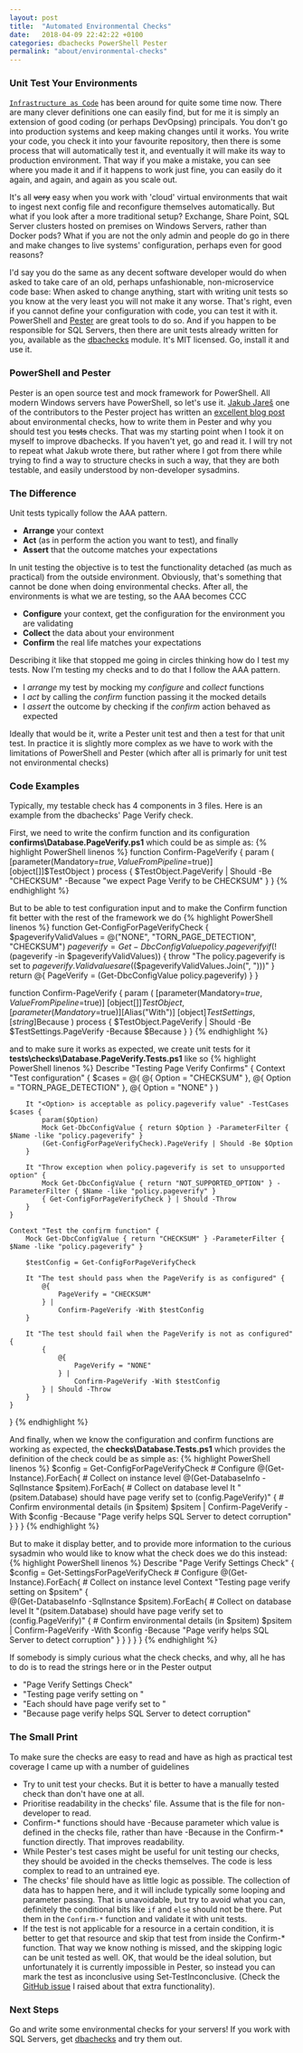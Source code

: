 ```yaml
---
layout: post
title:  "Automated Environmental Checks"
date:   2018-04-09 22:42:22 +0100
categories: dbachecks PowerShell Pester
permalink: "about/environmental-checks"
---
```


### Unit Test Your Environments

[`Infrastructure as Code`](https://en.wikipedia.org/wiki/Infrastructure_as_Code) has been around for quite some time now. There are many clever definitions one can easily find, but for me it is simply an extension of good coding (or perhaps DevOpsing) principals. You don't go into production systems and keep making changes until it works. You write your code, you check it into your favourite repository, then there is some process that will automatically test it, and eventually it will make its way to production environment. That way if you make a mistake, you can see where you made it and if it happens to work just fine, you can easily do it again, and again, and again as you scale out. 

It's all ~~very~~ easy when you work with 'cloud' virtual environments that wait to ingest next config file and reconfigure themselves automatically. But what if you look after a more traditional setup? Exchange, Share Point, SQL Server clusters hosted on premises on Windows Servers, rather than Docker pods? What if you are not the only admin and people do go in there and make changes to live systems' configuration, perhaps even for good reasons? 

I'd say you do the same as any decent software developer would do when asked to take care of an old, perhaps unfashionable, non-microservice code base: When asked to change anything, start with writing unit tests so you know at the very least you will not make it any worse. That's right, even if you cannot define your configuration with code, you can test it with it. PowerShell and [Pester](https://github.com/pester/Pester) are great tools to do so. And if you happen to be responsible for SQL Servers, then there are unit tests already written for you, available as the [dbachecks](https://dbachecks.io) module. It's MIT licensed. Go, install it and use it. 

### PowerShell and Pester

Pester is an open source test and mock framework for PowerShell. All modern Windows servers have PowerShell, so let's use it. [Jakub Jareš](http://jakubjares.com) one of the contributors to the Pester project has written an [excellent blog post](http://jakubjares.com/2017/12/07/testing-your-environment-tests/) about environmental checks, how to write them in Pester and why you should test you ~~tests~~ checks. That was my starting point when I took it on myself to improve dbachecks. If you haven't yet, go and read it. I will try not to repeat what Jakub wrote there, but rather where I got from there while trying to find a way to structure checks in such a way, that they are both testable, and easily understood by non-developer sysadmins. 

### The Difference 

Unit tests typically follow the AAA pattern. 
* **Arrange** your context
* **Act** (as in perform the action you want to test), and finally 
* **Assert** that the outcome matches your expectations

In unit testing the objective is to test the functionality detached (as much as practical) from the outside environment. Obviously, that's something that cannot be done when doing environmental checks. After all, the environments is what we are testing, so the AAA becomes CCC
* **Configure** your context, get the configuration for the environment you are validating
* **Collect** the data about your environment
* **Confirm** the real life matches your expectations

Describing it like that stopped me going in circles thinking how do I test my tests. Now I'm testing my checks and to do that I follow the AAA pattern. 
* I *arrange* my test by mocking my *configure* and *collect* functions
* I *act* by calling the *confirm* function passing it the mocked details
* I *assert* the outcome by checking if the *confirm* action behaved as expected

Ideally that would be it, write a Pester unit test and then a test for that unit test. In practice it is slightly more complex as we have to work with the limitations of PowerShell and Pester (which after all is primarly for unit test not environmental checks)

### Code Examples

Typically, my testable check has 4 components in 3 files. Here is an example from the dbachecks' Page Verify check.

First, we need to write the confirm function and its configuration 
**confirms\Database.PageVerify.ps1** which could be as simple as:
{% highlight PowerShell linenos %}
function Confirm-PageVerify {
    param (
        [parameter(Mandatory=$true,ValueFromPipeline=$true)]
        [object[]]$TestObject
    )
    process {
        $TestObject.PageVerify | Should -Be "CHECKSUM" -Because "we expect Page Verify to be CHECKSUM"
    }
}
{% endhighlight %}

But to be able to test configuration input and to make the Confirm function fit better with the rest of the framework we do
{% highlight PowerShell linenos %}
function Get-ConfigForPageVerifyCheck {
    $pageverifyValidValues = @("NONE", "TORN_PAGE_DETECTION", "CHECKSUM")
    $pageverify = Get-DbcConfigValue policy.pageverify
    if (!($pageverify -in $pageverifyValidValues)) {
        throw "The policy.pageverify is set to $pageverify. Valid values are ($($pageverifyValidValues.Join(", ")))"
    }
    return @{
        PageVerify = (Get-DbcConfigValue policy.pageverify)
    }
}

function Confirm-PageVerify {
    param (
        [parameter(Mandatory=$true,ValueFromPipeline=$true)]
        [object[]]$TestObject, 
        [parameter(Mandatory=$true)][Alias("With")]
        [object]$TestSettings,
        [string]$Because
    )
    process {
        $TestObject.PageVerify | Should -Be $TestSettings.PageVerify -Because $Because
    }
}
{% endhighlight %}

and to make sure it works as expected, we create unit tests for it 
**tests\checks\Database.PageVerify.Tests.ps1** like so
{% highlight PowerShell linenos %}
Describe "Testing Page Verify Confirms" {
    Context "Test configuration" {
        $cases = @(
            @{ Option = "CHECKSUM" },
            @{ Option = "TORN_PAGE_DETECTION" },
            @{ Option = "NONE" }
        )

        It "<Option> is acceptable as policy.pageverify value" -TestCases $cases {
            param($Option) 
            Mock Get-DbcConfigValue { return $Option } -ParameterFilter { $Name -like "policy.pageverify" }
            (Get-ConfigForPageVerifyCheck).PageVerify | Should -Be $Option
        }
        
        It "Throw exception when policy.pageverify is set to unsupported option" {
            Mock Get-DbcConfigValue { return "NOT_SUPPORTED_OPTION" } -ParameterFilter { $Name -like "policy.pageverify" }
            { Get-ConfigForPageVerifyCheck } | Should -Throw 
        }
    }

    Context "Test the confirm function" {
        Mock Get-DbcConfigValue { return "CHECKSUM" } -ParameterFilter { $Name -like "policy.pageverify" }

        $testConfig = Get-ConfigForPageVerifyCheck 

        It "The test should pass when the PageVerify is as configured" {
            @{
                PageVerify = "CHECKSUM"
            } | 
                Confirm-PageVerify -With $testConfig 
        }

        It "The test should fail when the PageVerify is not as configured" {
            {
                @{
                    PageVerify = "NONE"
                } | 
                    Confirm-PageVerify -With $testConfig
            } | Should -Throw 
        }
    }
}
{% endhighlight %}

And finally, when we know the configuration and confirm functions are working as expected, the **checks\Database.Tests.ps1** which provides the definition of the check could be as simple as:
{% highlight PowerShell linenos %}
$config = Get-ConfigForPageVerifyCheck                  # Configure
@(Get-Instance).ForEach{                                # Collect on instance level
    @(Get-DatabaseInfo -SqlInstance $psitem).ForEach{   # Collect on database level
        It "$($psitem.Database) should have page verify set to $($config.PageVerify)" {
            # Confirm environmental details (in $psitem)
            $psitem | Confirm-PageVerify -With $config -Because "Page verify helps SQL Server to detect corruption"
        }
    }
}
{% endhighlight %}

But to make it display better, and to provide more information to the curious sysadmin who would like to know what the check does we do this instead:
{% highlight PowerShell linenos %}
Describe "Page Verify Settings Check" {
    $config = Get-SettingsForPageVerifyCheck                    # Configure
    @(Get-Instance).ForEach{                                    # Collect on instance level
        Context "Testing page verify setting on $psitem" {          
            @(Get-DatabaseInfo -SqlInstance $psitem).ForEach{   # Collect on database level
                It "$($psitem.Database) should have page verify set to $($config.PageVerify)" {
                    # Confirm environmental details (in $psitem)
                    $psitem | Confirm-PageVerify -With $config -Because "Page verify helps SQL Server to detect corruption"
                }
            }
        }
    }
}
{% endhighlight %}

If somebody is simply curious what the check checks, and why, all he has to do is to read the strings here or in the Pester output
* "Page Verify Settings Check"
* "Testing page verify setting on <your instance here>"
* "Each <Database> should have page verify set to <Expected Value>"
* "Because page verify helps SQL Server to detect corruption"

### The Small Print

To make sure the checks are easy to read and have as high as practical test coverage I came up with a number of guidelines 

* Try to unit test your checks. But it is better to have a manually tested check than don't have one at all.
* Prioritise readability in the checks' file. Assume that is the file for non-developer to read.
* Confirm-* functions should have -Because parameter which value is defined in the checks file, rather than have -Because in the Confirm-* function directly. That improves readability.
* While Pester's test cases might be useful for unit testing our checks, they should be avoided in the checks themselves. The code is less complex to read to an untrained eye.
* The checks' file should have as little logic as possible. The collection of data has to happen here, and it will include typically some looping and parameter passing. That is unavoidable, but try to avoid what you can, definitely the conditional bits like `if` and `else` should not be there. Put them in the `Confirm-*` function and validate it with unit tests. 
* If the test is not applicable for a resource in a certain condition, it is better to get that resource and skip that test from inside the Confirm-* function. That way we know nothing is missed, and the skipping logic can be unit tested as well. OK, that would be the ideal solution, but unfortunately it is currently impossible in Pester, so instead you can mark the test as inconclusive using Set-TestInconclusive. (Check the [GitHub issue](https://github.com/pester/Pester/issues/1022) I raised about that extra functionality).

### Next Steps

Go and write some environmental checks for your servers!
If you work with SQL Servers, get [dbachecks](https://dbachecks.io) and try them out. 
